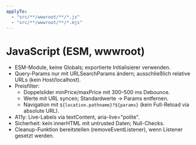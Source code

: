 ```yaml
---
applyTo:
  - "src/**/wwwroot/**/*.js"
  - "src/**/wwwroot/**/*.mjs"
---
```


# JavaScript (ESM, wwwroot)
- ESM-Module, keine Globals; exportierte Initialisierer verwenden.
- Query-Params nur mit URLSearchParams ändern; ausschließlich relative URLs (kein Host/localhost).
- Preisfilter:
  - Doppelslider minPrice/maxPrice mit 300–500 ms Debounce.
  - Werte mit URL syncen; Standardwerte → Params entfernen.
  - Navigation mit `${location.pathname}?${params}` (kein Full-Reload via absolute URL).
- A11y: Live-Labels via textContent, aria-live="polite".
- Sicherheit: kein innerHTML mit untrusted Daten; Null-Checks.
- Cleanup-Funktion bereitstellen (removeEventListener), wenn Listener gesetzt werden.